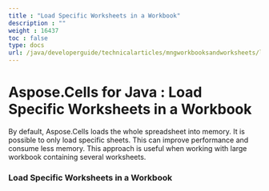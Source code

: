```yaml
---
title : "Load Specific Worksheets in a Workbook" 
description : "" 
weight : 16437 
toc : false
type: docs
url: /java/developerguide/technicalarticles/mngworkbooksandworksheets/load+specific+worksheets+in+a+workbook/
---
```


# Aspose.Cells for Java : Load Specific Worksheets in a Workbook


By default, Aspose.Cells loads the whole spreadsheet into memory. It is possible to only load specific sheets. This can improve performance and consume less memory. This approach is useful when working with large workbook containing several worksheets.

### Load Specific Worksheets in a Workbook

